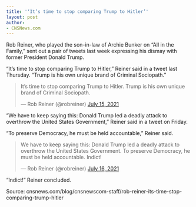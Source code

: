 ```yaml
---
title: '‘It’s time to stop comparing Trump to Hitler’'
layout: post
author:
- CNSNews.com
---
```


Rob Reiner, who played the son-in-law of Archie Bunker on “All in the Family,” sent out a pair of tweets last week expressing his dismay with former President Donald Trump.

“It’s time to stop comparing Trump to Hitler,” Reiner said in a tweet last Thursday. “Trump is his own unique brand of Criminal Sociopath.”

<blockquote class="twitter-tweet"><p lang="en" dir="ltr">It’s time to stop comparing Trump to Hitler. Trump is his own unique brand of Criminal Sociopath.</p>&mdash; Rob Reiner (@robreiner) <a href="https://twitter.com/robreiner/status/1415670273001488390?ref_src=twsrc%5Etfw">July 15, 2021</a></blockquote>

“We have to keep saying this: Donald Trump led a deadly attack to overthrow the United States Government,” Reiner said in a tweet on Friday.

“To preserve Democracy, he must be held accountable,” Reiner said.

<blockquote class="twitter-tweet"><p lang="en" dir="ltr">We have to keep saying this: Donald Trump led a deadly attack to overthrow the United States Government. To preserve Democracy, he must be held accountable. Indict!</p>&mdash; Rob Reiner (@robreiner) <a href="https://twitter.com/robreiner/status/1416028064438374402?ref_src=twsrc%5Etfw">July 16, 2021</a></blockquote> <script async src="https://platform.twitter.com/widgets.js" charset="utf-8"></script>

“Indict!” Reiner concluded.

Source: cnsnews.com/blog/cnsnewscom-staff/rob-reiner-its-time-stop-comparing-trump-hitler
